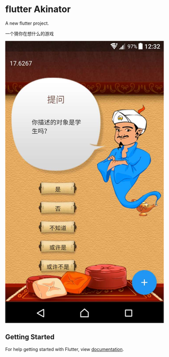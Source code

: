 # flutter  Akinator

A new flutter project.

一个猜你在想什么的游戏

![预览](https://github.com/aolose/flutter-Akinator/raw/master/preview.jpg)

## Getting Started

For help getting started with Flutter, view 
[documentation](http://flutter.io/).
